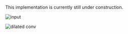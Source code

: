 This implementation is currently still under construction.

![input](https://raw.githubusercontent.com/musyoku/musyoku.github.io/562b128139d4d52f3105c17a366934f92ff82613/images/post/2016-09-17/wavenet_input.png)

![dilated conv](http://i.imgur.com/hTWShQF.gif)